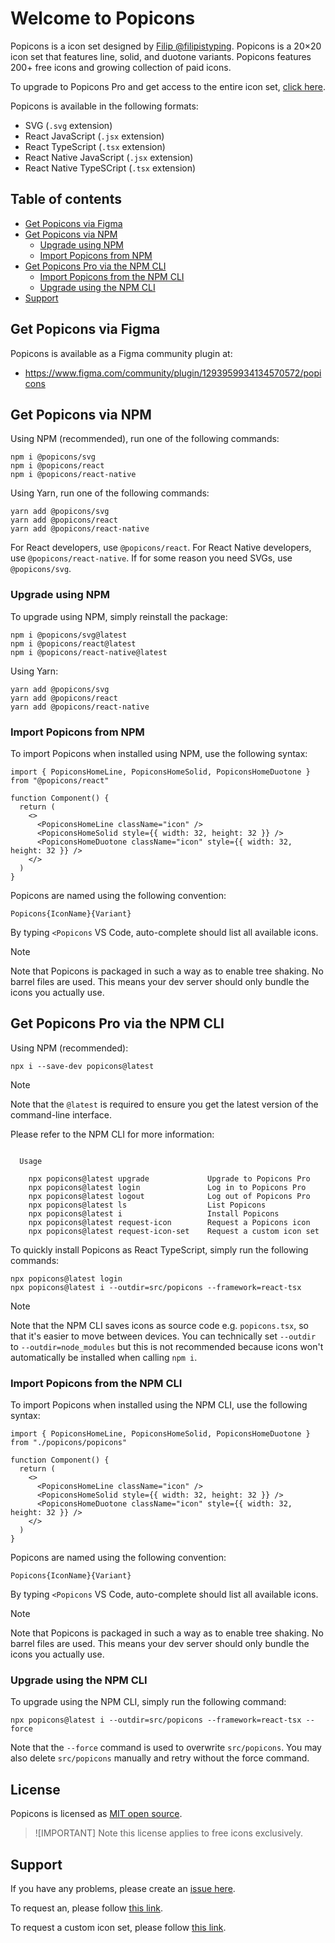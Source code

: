 # Welcome to Popicons

Popicons is a icon set designed by [Filip @filipistyping](https://x.com/filipistyping). Popicons is a 20×20 icon set that features line, solid, and duotone variants. Popicons features 200+ free icons and growing collection of paid icons.

To upgrade to Popicons Pro and get access to the entire icon set, [click here](https://popicons.cc).

Popicons is available in the following formats:

- SVG (`.svg` extension)
- React JavaScript (`.jsx` extension)
- React TypeScript (`.tsx` extension)
- React Native JavaScript (`.jsx` extension)
- React Native TypeSCript (`.tsx` extension)

## Table of contents

- [Get Popicons via Figma](#get-popicons-via-figma)
- [Get Popicons via NPM](#get-popicons-via-npm)
  - [Upgrade using NPM](#upgrade-using-npm)
  - [Import Popicons from NPM](#import-popicons-from-npm)
- [Get Popicons Pro via the NPM CLI](#get-popicons-pro-via-the-npm-cli)
  - [Import Popicons from the NPM CLI](#import-popicons-from-the-npm-cli)
  - [Upgrade using the NPM CLI](#upgrade-using-the-npm-cli)
- [Support](#support)

## Get Popicons via Figma

Popicons is available as a Figma community plugin at:

- https://www.figma.com/community/plugin/1293959934134570572/popicons

## Get Popicons via NPM

Using NPM (recommended), run one of the following commands:

```
npm i @popicons/svg
npm i @popicons/react
npm i @popicons/react-native
```

Using Yarn, run one of the following commands:

```
yarn add @popicons/svg
yarn add @popicons/react
yarn add @popicons/react-native
```

For React developers, use `@popicons/react`. For React Native developers, use `@popicons/react-native`. If for some reason you need SVGs, use `@popicons/svg`.

### Upgrade using NPM

To upgrade using NPM, simply reinstall the package:

```
npm i @popicons/svg@latest
npm i @popicons/react@latest
npm i @popicons/react-native@latest
```

Using Yarn:

```
yarn add @popicons/svg
yarn add @popicons/react
yarn add @popicons/react-native
```

### Import Popicons from NPM

To import Popicons when installed using NPM, use the following syntax:

```tsx
import { PopiconsHomeLine, PopiconsHomeSolid, PopiconsHomeDuotone } from "@popicons/react"

function Component() {
  return (
    <>
      <PopiconsHomeLine className="icon" />
      <PopiconsHomeSolid style={{ width: 32, height: 32 }} />
      <PopiconsHomeDuotone className="icon" style={{ width: 32, height: 32 }} />
    </>
  )
}
```

Popicons are named using the following convention:

```
Popicons{IconName}{Variant}
```

By typing `<Popicons` VS Code, auto-complete should list all available icons.

> [!NOTE]
> Note that Popicons is packaged in such a way as to enable tree shaking. No barrel files are used. This means your dev server should only bundle the icons you actually use.

## Get Popicons Pro via the NPM CLI

Using NPM (recommended):

```
npx i --save-dev popicons@latest
```

> [!NOTE]
> Note that the `@latest` is required to ensure you get the latest version of the command-line interface.

Please refer to the NPM CLI for more information:

```

  Usage

    npx popicons@latest upgrade             Upgrade to Popicons Pro
    npx popicons@latest login               Log in to Popicons Pro
    npx popicons@latest logout              Log out of Popicons Pro
    npx popicons@latest ls                  List Popicons
    npx popicons@latest i                   Install Popicons
    npx popicons@latest request-icon        Request a Popicons icon
    npx popicons@latest request-icon-set    Request a custom icon set

```

To quickly install Popicons as React TypeScript, simply run the following commands:

```
npx popicons@latest login
npx popicons@latest i --outdir=src/popicons --framework=react-tsx
```

> [!NOTE]
> Note that the NPM CLI saves icons as source code e.g. `popicons.tsx`, so that it's easier to move between devices. You can technically set `--outdir` to `--outdir=node_modules` but this is not recommended because icons won't automatically be installed when calling `npm i`.

### Import Popicons from the NPM CLI

To import Popicons when installed using the NPM CLI, use the following syntax:

```tsx
import { PopiconsHomeLine, PopiconsHomeSolid, PopiconsHomeDuotone } from "./popicons/popicons"

function Component() {
  return (
    <>
      <PopiconsHomeLine className="icon" />
      <PopiconsHomeSolid style={{ width: 32, height: 32 }} />
      <PopiconsHomeDuotone className="icon" style={{ width: 32, height: 32 }} />
    </>
  )
}
```

Popicons are named using the following convention:

```
Popicons{IconName}{Variant}
```

By typing `<Popicons` VS Code, auto-complete should list all available icons.

> [!NOTE]
> Note that Popicons is packaged in such a way as to enable tree shaking. No barrel files are used. This means your dev server should only bundle the icons you actually use.

### Upgrade using the NPM CLI

To upgrade using the NPM CLI, simply run the following command:

```
npx popicons@latest i --outdir=src/popicons --framework=react-tsx --force
```

Note that the `--force` command is used to overwrite `src/popicons`. You may also delete `src/popicons` manually and retry without the force command.

## License

Popicons is licensed as [MIT open source](https://github.com/uxthings/popicons/blob/main/LICENSE).

> ![IMPORTANT]
> Note this license applies to free icons exclusively.

## Support

If you have any problems, please create an [issue here](https://github.com/uxthings/popicons/issues/new).

To request an, please follow [this link](https://popicons.lemonsqueezy.com/checkout/buy/422a00c5-611d-46fc-aa4c-8d6176347fd1).

To request a custom icon set, please follow [this link](https://cal.com/uxthings/popicons).
